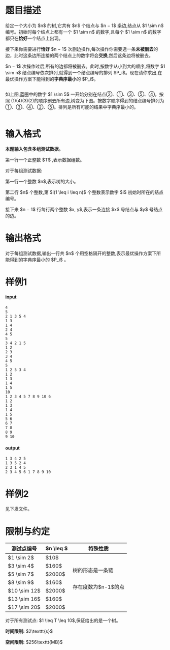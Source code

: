 # 题目描述

<p>给定一个大小为 $n$ 的树,它共有 $n$ 个结点与 $n − 1$ 条边,结点从 $1 \sim n$ 编号。初始时每个结点上都有一个 $1 \sim n$ 的数字,且每个 $1 \sim n$ 的数字都只在<strong>恰好</strong>一个结点上出现。</p>
<p>接下来你需要进行<strong>恰好</strong> $n − 1$ 次删边操作,每次操作你需要选一条<strong>未被删去</strong>的边，此时这条边所连接的两个结点上的数字将会<strong>交换</strong>,然后这条边将被删去。</p>
<p>$n − 1$ 次操作过后,所有的边都将被删去。此时,按数字从小到大的顺序,将数字 $1 \sim n$ 结点编号依次排列,就得到一个结点编号的排列 $P_i$。现在请你求出,在最优操作方案下能得到的<strong>字典序最小</strong>的 $P_i$。</p>
<p><img src="/source/uoj/490/img/aHR0cHM6Ly9pLmxvbGkubmV0LzIwMTkvMTEvMTkvMVp3MkNoaUdtSmtXZ1VmLnBuZw==.png" alt=""/></p>
<p>如上图,蓝圈中的数字 $1 \sim 5$ 一开始分别在结点②、①、③、⑤、④。按照 (1)(4)(3)(2)的顺序删去所有边,树变为下图。按数字顺序得到的结点编号排列为①、③、④、②、⑤。排列是所有可能的结果中字典序最小的。</p>
<p><img src="/source/uoj/490/img/aHR0cHM6Ly9pLmxvbGkubmV0LzIwMTkvMTEvMTkvams3aEViSXlsWDlBYzZ4LnBuZw==.png" alt=""/></p>

# 输入格式


<p><strong>本题输入包含多组测试数据。</strong></p>
<p>第一行一个正整数 $T$ ,表示数据组数。</p>
<p>对于每组测试数据:</p>
<p>第一行一个整数 $n$,表示树的大小。</p>
<p>第二行 $n$ 个整数,第 $i(1 \leq i \leq n)$ 个整数表示数字 $i$ 初始时所在的结点编号。</p>
<p>接下来 $n − 1$ 行每行两个整数 $x, y$,表示一条连接 $x$ 号结点与 $y$ 号结点的边。</p>

# 输出格式


<p>对于每组测试数据,输出一行共 $n$ 个用空格隔开的整数,表示最优操作方案下所能得到的字典序最小的 $P_i$ 。</p>

# 样例1


<h4>input</h4>
<pre><code class="sh_plain">4
5
2 1 3 5 4
1 3
1 4
2 4
4 5
5
3 4 2 1 5
1 2
2 3
3 4
4 5
5
1 2 5 3 4
1 2
1 3
1 4
1 5
10
1 2 3 4 5 7 8 9 10 6
1 2
1 3
1 4
1 5
5 6
6 7
7 8
8 9
9 10</code></pre>
<h4>output</h4>
<pre><code class="sh_plain">1 3 4 2 5
1 3 5 2 4
2 3 1 4 5
2 3 4 5 6 1 7 8 9 10</code></pre>

# 样例2


<p>见下发文件。</p>

# 限制与约定


<div class="table-responsive">
    <table class="table table-bordered table-text-center table-vertical-middle"><thead><tr><th>测试点编号</th><th>$n \leq $</th><th>特殊性质</th></tr></thead><tbody><tr><td>$1 \sim 2$</td><td>$10$</td><td></td></tr><tr><td>$3 \sim 4$</td><td>$160$</td><td rowspan="2">树的形态是一条链</td></tr><tr><td>$5 \sim 7$</td><td>$2000$</td></tr><tr><td>$8 \sim 9$</td><td>$160$</td><td rowspan="2">存在度数为$n-1$的点</td></tr><tr><td>$10 \sim 12$</td><td>$2000$</td></tr><tr><td>$13 \sim 16$</td><td>$160$</td><td rowspan="2"></td></tr><tr><td>$17 \sim 20$</td><td>$2000$</td></tr></tbody></table></div>

<p>对于所有测试点: $1 \leq T \leq 10$,保证给出的是一个树。</p>
<p><strong>时间限制:</strong> $2\texttt{s}$</p>
<p><strong>空间限制:</strong> $256\texttt{MB}$</p>
